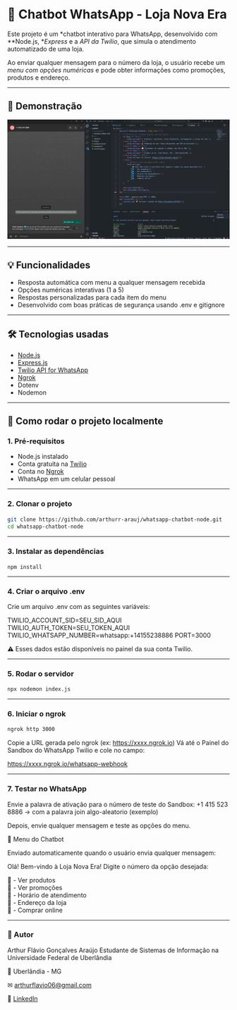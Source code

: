 # 🤖 Chatbot WhatsApp - Loja Nova Era

Este projeto é um *chatbot interativo para WhatsApp, desenvolvido com **Node.js, **Express* e a *API da Twilio*, que simula o atendimento automatizado de uma loja.

Ao enviar qualquer mensagem para o número da loja, o usuário recebe um *menu com opções numéricas* e pode obter informações como promoções, produtos e endereço.

---

## 📸 Demonstração

![Demonstração](./demonstracao-chatbot.gif)  

---

## 💡 Funcionalidades

- Resposta automática com menu a qualquer mensagem recebida
- Opções numéricas interativas (1 a 5)
- Respostas personalizadas para cada item do menu
- Desenvolvido com boas práticas de segurança usando .env e gitignore

---

## 🛠 Tecnologias usadas

- [Node.js](https://nodejs.org/)
- [Express.js](https://expressjs.com/)
- [Twilio API for WhatsApp](https://www.twilio.com/whatsapp)
- [Ngrok](https://ngrok.com/)
- Dotenv
- Nodemon

---

## 🚀 Como rodar o projeto localmente

### 1. Pré-requisitos

- Node.js instalado
- Conta gratuita na [Twilio](https://www.twilio.com/try-twilio)
- Conta no [Ngrok](https://ngrok.com/)
- WhatsApp em um celular pessoal

---

### 2. Clonar o projeto

```bash
git clone https://github.com/arthurr-arauj/whatsapp-chatbot-node.git
cd whatsapp-chatbot-node
```



---

### 3. Instalar as dependências
```
npm install
```


---

### 4. Criar o arquivo .env

Crie um arquivo .env com as seguintes variáveis:


TWILIO_ACCOUNT_SID=SEU_SID_AQUI
TWILIO_AUTH_TOKEN=SEU_TOKEN_AQUI
TWILIO_WHATSAPP_NUMBER=whatsapp:‪+14155238886‬
PORT=3000



⚠ Esses dados estão disponíveis no painel da sua conta Twilio.

---

### 5. Rodar o servidor
```bash
npx nodemon index.js
```

---

### 6. Iniciar o ngrok

```bash
ngrok http 3000
```



Copie a URL gerada pelo ngrok (ex: https://xxxx.ngrok.io)
Vá até o Painel do Sandbox do WhatsApp Twilio
 e cole no campo:

https://xxxx.ngrok.io/whatsapp-webhook

---

### 7. Testar no WhatsApp

Envie a palavra de ativação para o número de teste do Sandbox:
‪+1 415 523 8886‬ → com a palavra join algo-aleatorio (exemplo)

Depois, envie qualquer mensagem e teste as opções do menu.

💬 Menu do Chatbot

Enviado automaticamente quando o usuário envia qualquer mensagem:

Olá! Bem-vindo à Loja Nova Era! Digite o número da opção desejada:

⿡ - Ver produtos  
⿢ - Ver promoções  
⿣ - Horário de atendimento  
⿤ - Endereço da loja  
⿥ - Comprar online

---

### 👤 Autor

Arthur Flávio Gonçalves Araújo
Estudante de Sistemas de Informação na Universidade Federal de Uberlândia

📍 Uberlândia - MG

✉ arthurflavio06@gmail.com

🔗 [LinkedIn](https://www.linkedin.com/in/arthur-fl%C3%A1vio/)
